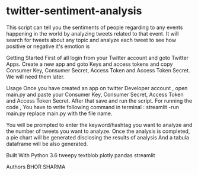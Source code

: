 # twitter-sentiment-analysis

This script can tell you the sentiments of people regarding to any events happening in the world by analyzing tweets related to that event. It will search for tweets about any topic and analyze each tweet to see how positive or negative it's emotion is

Getting Started
First of all login from your Twitter account and goto Twitter Apps. Create a new app and goto Keys and access tokens and copy Consumer Key, Consumer Secret, Access Token and Access Token Secret. We will need them later.

Usage
Once you have created an app on twitter Developer account , open main.py and paste your Consumer Key, Consumer Secret, Access Token and Access Token Secret. After that save and run the script. For running the code , You have to write following command in terminal : streamlit -run main.py replace main.py with the file name.

You will be prompted to enter the keyword/hashtag you want to analyze and the number of tweets you want to analyze. Once the analysis is completed, a pie chart will be generated disclosing the results of analysis And a tabula dataframe will be also generated.

Built With
Python 3.6
tweepy
textblob
plotly
pandas
streamlit

Authors
BHOR SHARMA
